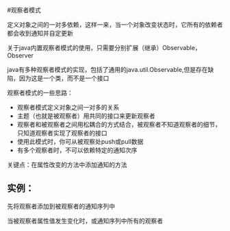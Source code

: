 #观察者模式

定义对象之间的一对多依赖，这样一来，当一个对象改变状态时，它所有的依赖者都会收到通知并自定更新

关于java内置观察者模式的使用，只需要分别扩展（继承）Observable，Observer

java有多种观察者模式的实现，包括了通用的java.util.Observable,但是存在缺陷，因为这是一个类，而不是一个接口

观察者模式的一些思路：
- 观察者模式定义对象之间一对多的关系
- 主题（也就是被观察者）用共同的接口来更新观察者
- 观察者和被观察者之间用松耦合的方式结合，被观察者不知道观察者的细节，只知道观察者实现了观察者的接口
- 使用此模式时，你可从被观察处push或pull数据
- 有多个观察者时，不可以依赖特定的通知次序

关键点：在属性改变的方法中添加通知的方法

## 实例： 
先将观察者添加到被观察者的通知序列中

当被观察者属性值发生变化时，或通知序列中所有的观察者
